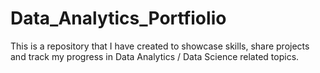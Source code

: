 # Data_Analytics_Portfiolio
This is a repository that I have created to showcase skills, share projects and track my progress in Data Analytics / Data Science related topics.
